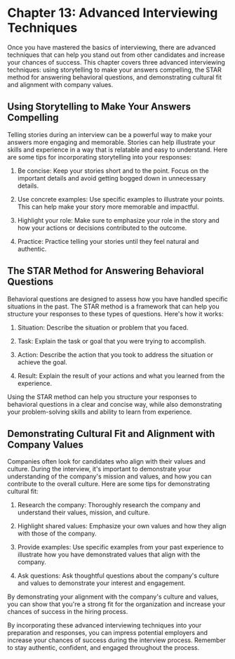 Chapter 13: Advanced Interviewing Techniques
============================================

Once you have mastered the basics of interviewing, there are advanced techniques that can help you stand out from other candidates and increase your chances of success. This chapter covers three advanced interviewing techniques: using storytelling to make your answers compelling, the STAR method for answering behavioral questions, and demonstrating cultural fit and alignment with company values.

Using Storytelling to Make Your Answers Compelling
--------------------------------------------------

Telling stories during an interview can be a powerful way to make your answers more engaging and memorable. Stories can help illustrate your skills and experience in a way that is relatable and easy to understand. Here are some tips for incorporating storytelling into your responses:

1. Be concise: Keep your stories short and to the point. Focus on the important details and avoid getting bogged down in unnecessary details.

2. Use concrete examples: Use specific examples to illustrate your points. This can help make your story more memorable and impactful.

3. Highlight your role: Make sure to emphasize your role in the story and how your actions or decisions contributed to the outcome.

4. Practice: Practice telling your stories until they feel natural and authentic.

The STAR Method for Answering Behavioral Questions
--------------------------------------------------

Behavioral questions are designed to assess how you have handled specific situations in the past. The STAR method is a framework that can help you structure your responses to these types of questions. Here's how it works:

1. Situation: Describe the situation or problem that you faced.

2. Task: Explain the task or goal that you were trying to accomplish.

3. Action: Describe the action that you took to address the situation or achieve the goal.

4. Result: Explain the result of your actions and what you learned from the experience.

Using the STAR method can help you structure your responses to behavioral questions in a clear and concise way, while also demonstrating your problem-solving skills and ability to learn from experience.

Demonstrating Cultural Fit and Alignment with Company Values
------------------------------------------------------------

Companies often look for candidates who align with their values and culture. During the interview, it's important to demonstrate your understanding of the company's mission and values, and how you can contribute to the overall culture. Here are some tips for demonstrating cultural fit:

1. Research the company: Thoroughly research the company and understand their values, mission, and culture.

2. Highlight shared values: Emphasize your own values and how they align with those of the company.

3. Provide examples: Use specific examples from your past experience to illustrate how you have demonstrated values that align with the company.

4. Ask questions: Ask thoughtful questions about the company's culture and values to demonstrate your interest and engagement.

By demonstrating your alignment with the company's culture and values, you can show that you're a strong fit for the organization and increase your chances of success in the hiring process.

By incorporating these advanced interviewing techniques into your preparation and responses, you can impress potential employers and increase your chances of success during the interview process. Remember to stay authentic, confident, and engaged throughout the process.
